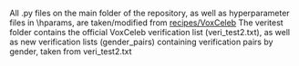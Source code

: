 All .py files on the main folder of the repository, as well as hyperparameter files in \hparams, are taken/modified from [recipes/VoxCeleb](https://github.com/speechbrain/speechbrain/tree/develop/recipes/VoxCeleb)
The veritest folder contains the official VoxCeleb verification list (veri_test2.txt), as well as new verification lists (gender_pairs) containing verification pairs by gender, taken from veri_test2.txt



